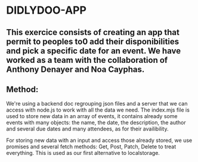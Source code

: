 # __DIDLYDOO-APP__

This exercice consists of creating an app that permit to peoples to0 add their disponibilities and pick a specific date for an event.
We have worked as a team with the collaboration of Anthony Denayer and Noa Cayphas.
------
## __Method:__

We're using a backend doc regrouping json files and a server that we can access with node.js to work with all the data we need.
The index.mjs file is used to store new data in an array of events, it contains already some events with many objects: the name, the date, the description, the author and several due dates and many attendees, as for their availibility.

For storing new data with an input and access those already stored, we use promises and several fetch methods: Get, Post, Patch, Delete to treat everything. This is used as our first alternative to localstorage.




 
